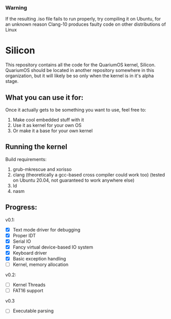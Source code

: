 ### Warning
If the resulting .iso file fails to run properly, try compiling it on Ubuntu,
for an unknown reason Clang-10 produces faulty code on other distributions of Linux

# Silicon
This repository contains all the code for the QuariumOS kernel, Silicon.
QuariumOS should be located in another repository somewhere in this organization, but it will likely be so only when the kernel is in it's alpha stage.
## What you can use it for:
Once it actually gets to be something you want to use, feel free to:
1. Make cool embedded stuff with it
2. Use it as kernel for your own OS
3. Or make it a base for your own kernel

## Running the kernel
Build requirements:
1. grub-mkrescue and xorisso
2. clang (theoretically a gcc-based cross compiler could work too) (tested on Ubuntu 20.04, not guaranteed to work anywhere else)
3. ld
4. nasm

## Progress:
v0.1:
- [x] Text mode driver for debugging
- [x] Proper IDT
- [x] Serial IO
- [x] Fancy virtual device-based IO system
- [x] Keyboard driver
- [x] Basic exception handling
- [ ] Kernel, memory allocation

v0.2:
- [ ] Kernel Threads
- [ ] FAT16 support

v0.3
- [ ] Executable parsing
